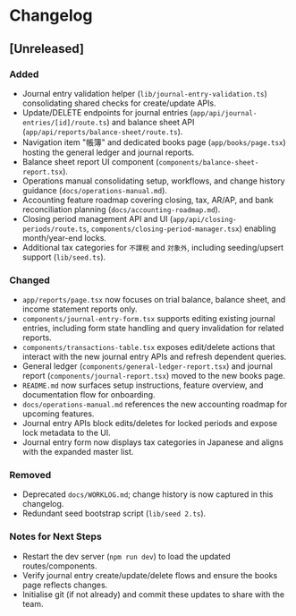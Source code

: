 # Changelog

## [Unreleased]

### Added
- Journal entry validation helper (`lib/journal-entry-validation.ts`) consolidating shared checks for create/update APIs.
- Update/DELETE endpoints for journal entries (`app/api/journal-entries/[id]/route.ts`) and balance sheet API (`app/api/reports/balance-sheet/route.ts`).
- Navigation item "帳簿" and dedicated books page (`app/books/page.tsx`) hosting the general ledger and journal reports.
- Balance sheet report UI component (`components/balance-sheet-report.tsx`).
- Operations manual consolidating setup, workflows, and change history guidance (`docs/operations-manual.md`).
- Accounting feature roadmap covering closing, tax, AR/AP, and bank reconciliation planning (`docs/accounting-roadmap.md`).
- Closing period management API and UI (`app/api/closing-periods/route.ts`, `components/closing-period-manager.tsx`) enabling month/year-end locks.
- Additional tax categories for `不課税` and `対象外`, including seeding/upsert support (`lib/seed.ts`).

### Changed
- `app/reports/page.tsx` now focuses on trial balance, balance sheet, and income statement reports only.
- `components/journal-entry-form.tsx` supports editing existing journal entries, including form state handling and query invalidation for related reports.
- `components/transactions-table.tsx` exposes edit/delete actions that interact with the new journal entry APIs and refresh dependent queries.
- General ledger (`components/general-ledger-report.tsx`) and journal report (`components/journal-report.tsx`) moved to the new books page.
- `README.md` now surfaces setup instructions, feature overview, and documentation flow for onboarding.
- `docs/operations-manual.md` references the new accounting roadmap for upcoming features.
- Journal entry APIs block edits/deletes for locked periods and expose lock metadata to the UI.
- Journal entry form now displays tax categories in Japanese and aligns with the expanded master list.

### Removed
- Deprecated `docs/WORKLOG.md`; change history is now captured in this changelog.
- Redundant seed bootstrap script (`lib/seed 2.ts`).

### Notes for Next Steps
- Restart the dev server (`npm run dev`) to load the updated routes/components.
- Verify journal entry create/update/delete flows and ensure the books page reflects changes.
- Initialise git (if not already) and commit these updates to share with the team.
